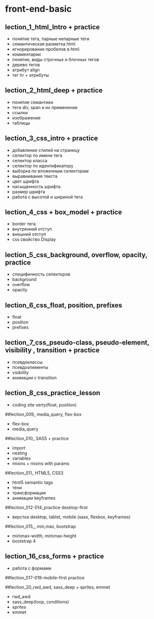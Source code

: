 ﻿# front-end-basic

## lection_1_html_Intro + practice
+  понятие тега, парные непарные теги 
+  семантическая разметка html
+ игнорирование пробелов в html
+ комментарии
+ понятие, виды строчных и блочных тегов
+ дерево тегов
+  атрибут align
+ тег hr + атрибуты

## lection_2_html_deep + practice
+ понятие семантики
+ теги div, span и их применение
+ ссылки
+ изображение 
+ таблицы

## lection_3_css_intro + practice
+ добавление стилей на страницу
+ селектор по имени тега
+ селектор класса
+ селектор по идентификатору
+ выборка по вложенным селекторам
+ выравнивание текста
+ цвет шрифта
+ насыщенность шрифта
+ размер шрифта
+ работа с высотой и шириной тега

## lection_4_css + box_model + practice
+ border тега
+ внутренний отступ 
+ внешний отступ 
+ сss свойство Display 

## lection_5_css_background, overflow,  opacity, practice
+ специфичность селекторов
+ background
+ overflow
+ opacity

## lection_6_css_float, position, prefixes
+ float
+ position
+ prefixes

## lection_7_css_pseudo-class, pseudo-element, visibility , transition + practice
+ псевдоклассы
+ псевдоэлементы
+ visibility
+ анимации с transition

## lection_8_css_practice_lesson
+ coding site  verty(float, position)

##lection_009_ media_query, flex-box 
+ flex-box
+ media_query

##lection_010_ SASS + practice
+ import
+ nesting
+ variables
+ mixins + mixins with params

##lection_011_ HTML5, CSS3
+ html5 semantic tags
+ тени
+ трансформации
+ анимации keyframes

##lection_012-014_practice desktop-first
+ верстка desktop, tablet, mobile (sass, flexbox, keyframes)

##lection_015_, min,max, bootstrap
+ min\max-width, min\max-height
+ bootstrap 4

## lection_16_css_forms + practice
+ работа c формами

##lection_017-019-mobile-first practice

##lection_20_rwd_awd, sass_deep + sprites, emmet
+ rwd_awd
+ sass_deep(loop, conditions)
+ sprites
+ emmet


